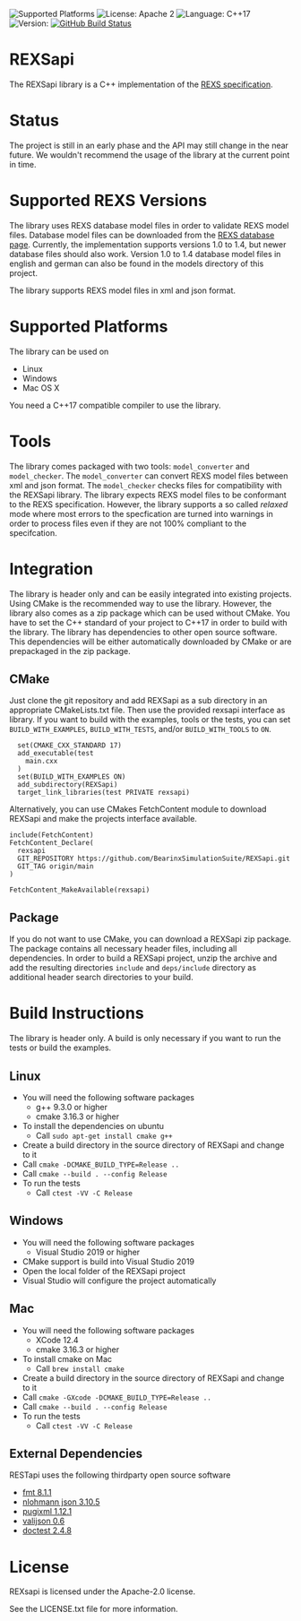 ![Supported Platforms](https://img.shields.io/badge/platforms-Linux%20%7C%20Windows%20%7C%20Mac-blue.svg)
![License: Apache 2](https://img.shields.io/badge/license-Apache%202-blue)
![Language: C++17](https://img.shields.io/badge/language-C%2B%2B17-blue.svg)
![Version:](https://img.shields.io/badge/version-alpha-orange)
[![GitHub Build Status](https://github.com/BearinxSimulationSuite/REXSapi/workflows/CMake%20Build%20Matrix/badge.svg)](https://github.com/BearinxSimulationSuite/REXSapi/actions)

# REXSapi

The REXSapi library is a C++ implementation of the [REXS specification](https://www.rexs.info/rexs_de.html).

# Status

The project is still in an early phase and the API may still change in the near future. We wouldn't recommend the usage of the library at the current point in time. 

# Supported REXS Versions

The library uses REXS database model files in order to validate REXS model files. Database model files can be downloaded from the [REXS database page](https://database.rexs.info/). Currently, the implementation supports versions 1.0 to 1.4, but newer database files should also work. Version 1.0 to 1.4 database model files in english and german can also be found in the models directory of this project.

The library supports REXS model files in xml and json format.

# Supported Platforms

The library can be used on
- Linux
- Windows
- Mac OS X

You need a C++17 compatible compiler to use the library.

# Tools

The library comes packaged with two tools: `model_converter` and `model_checker`. The `model_converter` can convert REXS model files between xml and json format. The `model_checker` checks files for compatibility with the REXSapi library. The library expects REXS model files to be conformant to the REXS specification. However, the library supports a so called _relaxed_ mode where most errors to the specfication are turned into warnings in order to process files even if they are not 100% compliant to the specifcation.

# Integration

The library is header only and can be easily integrated into existing projects. Using CMake is the recommended way to use the library. However, the library also comes as a zip package which can be used without CMake. You have to set the C++ standard of your project to C++17 in order to build with the library. The library has dependencies to other open source software. This dependencies will be either automatically downloaded by CMake or are prepackaged in the zip package.

## CMake

Just clone the git repository and add REXSapi as a sub directory in an appropriate CMakeLists.txt file. Then use the provided rexsapi interface as library. If you want to build with the examples, tools or the tests, you can set `BUILD_WITH_EXAMPLES`, `BUILD_WITH_TESTS`, and/or `BUILD_WITH_TOOLS` to `ON`.

```
  set(CMAKE_CXX_STANDARD 17)
  add_executable(test
    main.cxx
  )
  set(BUILD_WITH_EXAMPLES ON)
  add_subdirectory(REXSapi)
  target_link_libraries(test PRIVATE rexsapi)
```

Alternatively, you can use CMakes FetchContent module to download REXSapi and make the projects interface available.

```
include(FetchContent)
FetchContent_Declare(
  rexsapi
  GIT_REPOSITORY https://github.com/BearinxSimulationSuite/REXSapi.git
  GIT_TAG origin/main
)

FetchContent_MakeAvailable(rexsapi)
```

## Package

If you do not want to use CMake, you can download a REXSapi zip package. The package contains all necessary header files, including all dependencies. In order to build a REXSapi project, unzip the archive and add the resulting directories `include` and `deps/include` directory as additional header search directories to your build.

# Build Instructions

The library is header only. A build is only necessary if you want to run the tests or build the examples.

## Linux

- You will need the following software packages
  - g++ 9.3.0 or higher
  - cmake 3.16.3 or higher
- To install the dependencies on ubuntu
  - Call `sudo apt-get install cmake g++`
- Create a build directory in the source directory of REXSapi and change to it
- Call `cmake -DCMAKE_BUILD_TYPE=Release ..`
- Call `cmake --build . --config Release`
- To run the tests
  - Call `ctest -VV -C Release`

## Windows

- You will need the following software packages
  - Visual Studio 2019 or higher
- CMake support is build into Visual Studio 2019
- Open the local folder of the REXSapi project
- Visual Studio will configure the project automatically

## Mac
- You will need the following software packages
  - XCode 12.4
  - cmake 3.16.3 or higher
- To install cmake on Mac
  - Call `brew install cmake`
- Create a build directory in the source directory of REXSapi and change to it
- Call `cmake -GXcode -DCMAKE_BUILD_TYPE=Release ..`
- Call `cmake --build . --config Release`
- To run the tests
  - Call `ctest -VV -C Release`

## External Dependencies

RESTapi uses the following thirdparty open source software

- [fmt 8.1.1](https://github.com/fmtlib/fmt)
- [nlohmann json 3.10.5](https://github.com/nlohmann/json)
- [pugixml 1.12.1](https://github.com/zeux/pugixml)
- [valijson 0.6](https://github.com/tristanpenman/valijson)
- [doctest 2.4.8](https://github.com/doctest/doctest)

# License
REXsapi is licensed under the Apache-2.0 license.

See the LICENSE.txt file for more information.
